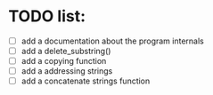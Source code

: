 # TODO list:
- [ ] add a documentation about the program internals
- [ ] add a delete_substring()
- [ ] add a copying function
- [ ] add a addressing strings
- [ ] add a concatenate strings function
